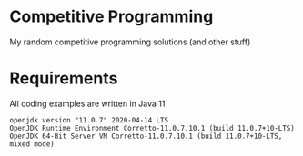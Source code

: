 # Competitive Programming

My random competitive programming solutions (and other stuff)

# Requirements

All coding examples are written in Java 11
    
    openjdk version "11.0.7" 2020-04-14 LTS
    OpenJDK Runtime Environment Corretto-11.0.7.10.1 (build 11.0.7+10-LTS)
    OpenJDK 64-Bit Server VM Corretto-11.0.7.10.1 (build 11.0.7+10-LTS, mixed mode)

